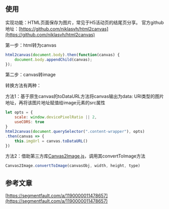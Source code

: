 ## 使用

实现功能：HTML页面保存为图片，常见于H5活动页的结尾页分享。
官方github地址：[https://github.com/niklasvh/html2canvas](https://github.com/niklasvh/html2canvas)

第一步：html转为canvas

```js
html2canvas(document.body).then(function(canvas) {
    document.body.appendChild(canvas);
});
```

第二步：canvas转image

转换方法有两种：

方法1：基于原生canvas的toDataURL方法将canvas输出为data: URI类型的图片地址，再将该图片地址赋值给image元素的src属性
```js
let opts = {
    scale: window.devicePixelRatio || 2,
    useCORS: true
}
html2canvas(document.querySelector(".content-wrapper"), opts)
.then(canvas => {
    this.imgUrl = canvas.toDataURL()
})
```
 
方法2：借助第三方库[Canvas2Image.js](https://github.com/hongru/canvas2image)，调用其convertToImage方法

```js
Canvas2Image.convertToImage(canvasObj, width, height, type)
```

## 参考文章

[https://segmentfault.com/a/1190000011478657](https://segmentfault.com/a/1190000011478657)











